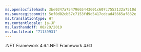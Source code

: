 ```yaml
---
ms.openlocfilehash: 3be0347a75479665443601c607c7552132a7510d
ms.sourcegitcommit: 5ef0d02cb57c7153fd9d5417cdcad45665af832e
ms.translationtype: HT
ms.contentlocale: ja-JP
ms.lasthandoff: 08/29/2019
ms.locfileid: "71139931"
---
```

<span data-ttu-id="2c4a2-101">.NET Framework 4.6.1</span><span class="sxs-lookup"><span data-stu-id="2c4a2-101">.NET Framework 4.6.1</span></span>
